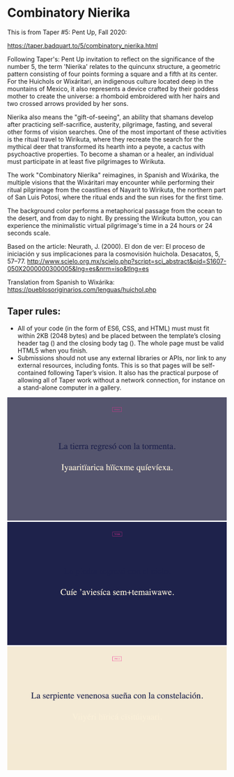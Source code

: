 # Combinatory Nierika 

This is from Taper #5: Pent Up, Fall 2020:

https://taper.badquart.to/5/combinatory_nierika.html

Following Taper's: Pent Up invitation to reflect on the significance of the number 5, the term 'Nierika' relates to the quincunx structure, a geometric pattern consisting of four points forming a square and a fifth at its center.
For the Huichols or Wixáritari, an indigenous culture located deep in the mountains of Mexico, it also represents a device crafted by their goddess mother to create the universe: a rhomboid embroidered with her hairs and two crossed arrows provided by her sons.

Nierika also means the "gift-of-seeing", an ability that shamans develop after practicing self-sacrifice, austerity, pilgrimage, fasting, and several other forms of vision searches.
One of the most important of these activities is the ritual travel to Wirikuta, where they recreate the search for the mythical deer that transformed its hearth into a peyote, a cactus with psychoactive properties.
To become a shaman or a healer, an individual must participate in at least five pilgrimages to Wirikuta.

The work "Combinatory Nierika" reimagines, in Spanish and Wixárika, the multiple visions that the Wixáritari may encounter while performing their ritual pilgrimage from the coastlines of Nayarit to Wirikuta, the northern part of San Luis Potosí, where the ritual ends and the sun rises for the first time.

The background color performs a metaphorical passage from the ocean to the desert, and from day to night. By pressing the Wirikuta button, you can experience the minimalistic virtual pilgrimage's time in a 24 hours or 24 seconds scale.

Based on the article:
Neurath, J. (2000). El don de ver: El proceso de iniciación y sus implicaciones para la cosmovisión huichola. Desacatos, 5, 57–77. http://www.scielo.org.mx/scielo.php?script=sci_abstract&pid=S1607-050X2000000300005&lng=es&nrm=iso&tlng=es

Translation from Spanish to Wixárika:
https://pueblosoriginarios.com/lenguas/huichol.php

## Taper rules:

* All of your code (in the form of ES6, CSS, and HTML) must must fit within 2KB (2048 bytes) and be placed between the template’s closing header tag (</header>) and the closing body tag (</body>). The whole page must be valid HTML5 when you finish.
* Submissions should not use any external libraries or APIs, nor link to any external resources, including fonts. This is so that pages will be self-contained following Taper’s vision. It also has the practical purpose of allowing all of Taper work without a network connection, for instance on a stand-alone computer in a gallery.

![Combinatory Nierika](/images/combinatory_nierika_2.png)
![Combinatory Nierikao](/images/combinatory_nierika_3.png)
![Combinatory Nierika](/images/combinatory_nierika_4.png)
